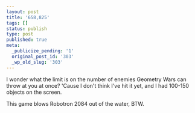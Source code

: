 ```yaml
---
layout: post
title: '658,825'
tags: []
status: publish
type: post
published: true
meta:
  _publicize_pending: '1'
  original_post_id: '303'
  _wp_old_slug: '303'
---
```

I wonder what the limit is on the number of enemies Geometry Wars can throw at you at once?  'Cause I don't think I've hit it yet, and I had 100-150 objects on the screen.

This game blows Robotron 2084 out of the water, BTW.
